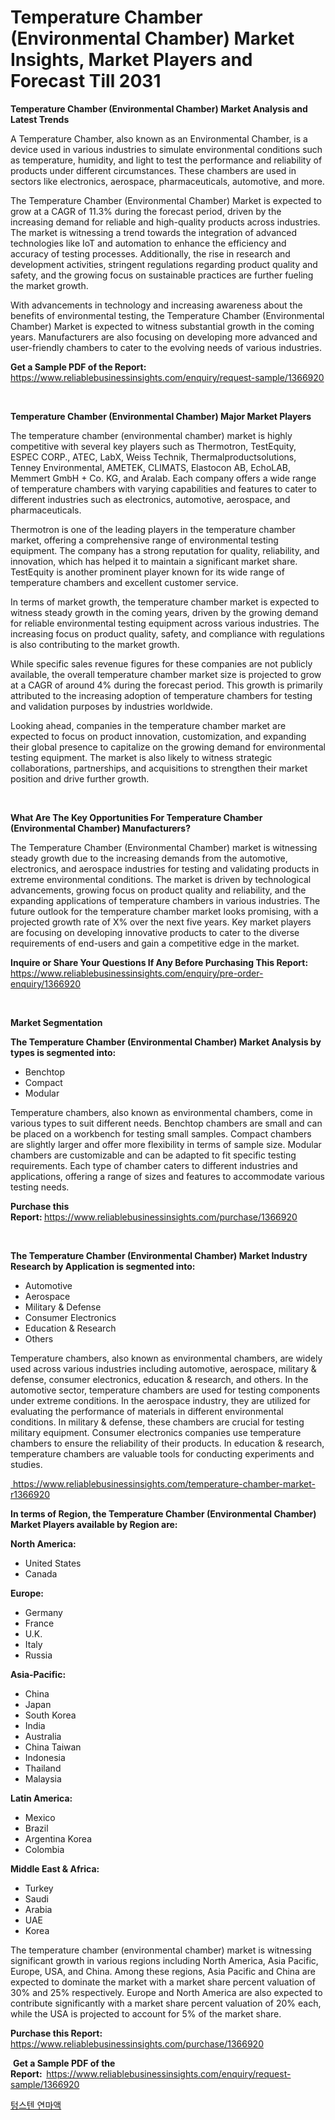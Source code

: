 <p><h1>Temperature Chamber (Environmental Chamber) Market Insights, Market Players and Forecast Till 2031</h1></p><p><strong>Temperature Chamber (Environmental Chamber) Market Analysis and Latest Trends</strong></p>
<p><p>A Temperature Chamber, also known as an Environmental Chamber, is a device used in various industries to simulate environmental conditions such as temperature, humidity, and light to test the performance and reliability of products under different circumstances. These chambers are used in sectors like electronics, aerospace, pharmaceuticals, automotive, and more.</p><p>The Temperature Chamber (Environmental Chamber) Market is expected to grow at a CAGR of 11.3% during the forecast period, driven by the increasing demand for reliable and high-quality products across industries. The market is witnessing a trend towards the integration of advanced technologies like IoT and automation to enhance the efficiency and accuracy of testing processes. Additionally, the rise in research and development activities, stringent regulations regarding product quality and safety, and the growing focus on sustainable practices are further fueling the market growth.</p><p>With advancements in technology and increasing awareness about the benefits of environmental testing, the Temperature Chamber (Environmental Chamber) Market is expected to witness substantial growth in the coming years. Manufacturers are also focusing on developing more advanced and user-friendly chambers to cater to the evolving needs of various industries.</p></p>
<p><strong>Get a Sample PDF of the Report:&nbsp;</strong> <a href="https://www.reliablebusinessinsights.com/enquiry/request-sample/1366920">https://www.reliablebusinessinsights.com/enquiry/request-sample/1366920</a></p>
<p>&nbsp;</p>
<p><strong>Temperature Chamber (Environmental Chamber) Major Market Players</strong></p>
<p><p>The temperature chamber (environmental chamber) market is highly competitive with several key players such as Thermotron, TestEquity, ESPEC CORP., ATEC, LabX, Weiss Technik, Thermalproductsolutions, Tenney Environmental, AMETEK, CLIMATS, Elastocon AB, EchoLAB, Memmert GmbH + Co. KG, and Aralab. Each company offers a wide range of temperature chambers with varying capabilities and features to cater to different industries such as electronics, automotive, aerospace, and pharmaceuticals.</p><p>Thermotron is one of the leading players in the temperature chamber market, offering a comprehensive range of environmental testing equipment. The company has a strong reputation for quality, reliability, and innovation, which has helped it to maintain a significant market share. TestEquity is another prominent player known for its wide range of temperature chambers and excellent customer service.</p><p>In terms of market growth, the temperature chamber market is expected to witness steady growth in the coming years, driven by the growing demand for reliable environmental testing equipment across various industries. The increasing focus on product quality, safety, and compliance with regulations is also contributing to the market growth.</p><p>While specific sales revenue figures for these companies are not publicly available, the overall temperature chamber market size is projected to grow at a CAGR of around 4% during the forecast period. This growth is primarily attributed to the increasing adoption of temperature chambers for testing and validation purposes by industries worldwide.</p><p>Looking ahead, companies in the temperature chamber market are expected to focus on product innovation, customization, and expanding their global presence to capitalize on the growing demand for environmental testing equipment. The market is also likely to witness strategic collaborations, partnerships, and acquisitions to strengthen their market position and drive further growth.</p></p>
<p>&nbsp;</p>
<p><strong>What Are The Key Opportunities For Temperature Chamber (Environmental Chamber) Manufacturers?</strong></p>
<p><p>The Temperature Chamber (Environmental Chamber) market is witnessing steady growth due to the increasing demands from the automotive, electronics, and aerospace industries for testing and validating products in extreme environmental conditions. The market is driven by technological advancements, growing focus on product quality and reliability, and the expanding applications of temperature chambers in various industries. The future outlook for the temperature chamber market looks promising, with a projected growth rate of X% over the next five years. Key market players are focusing on developing innovative products to cater to the diverse requirements of end-users and gain a competitive edge in the market.</p></p>
<p><strong>Inquire or Share Your Questions If Any Before Purchasing This Report:</strong> <a href="https://www.reliablebusinessinsights.com/enquiry/pre-order-enquiry/1366920">https://www.reliablebusinessinsights.com/enquiry/pre-order-enquiry/1366920</a></p>
<p>&nbsp;</p>
<p><strong>Market Segmentation</strong></p>
<p><strong>The Temperature Chamber (Environmental Chamber) Market Analysis by types is segmented into:</strong></p>
<p><ul><li>Benchtop</li><li>Compact</li><li>Modular</li></ul></p>
<p><p>Temperature chambers, also known as environmental chambers, come in various types to suit different needs. Benchtop chambers are small and can be placed on a workbench for testing small samples. Compact chambers are slightly larger and offer more flexibility in terms of sample size. Modular chambers are customizable and can be adapted to fit specific testing requirements. Each type of chamber caters to different industries and applications, offering a range of sizes and features to accommodate various testing needs.</p></p>
<p><strong>Purchase this Report:&nbsp;</strong><a href="https://www.reliablebusinessinsights.com/purchase/1366920">https://www.reliablebusinessinsights.com/purchase/1366920</a></p>
<p>&nbsp;</p>
<p><strong>The Temperature Chamber (Environmental Chamber) Market Industry Research by Application is segmented into:</strong></p>
<p><ul><li>Automotive</li><li>Aerospace</li><li>Military & Defense</li><li>Consumer Electronics</li><li>Education & Research</li><li>Others</li></ul></p>
<p><p>Temperature chambers, also known as environmental chambers, are widely used across various industries including automotive, aerospace, military & defense, consumer electronics, education & research, and others. In the automotive sector, temperature chambers are used for testing components under extreme conditions. In the aerospace industry, they are utilized for evaluating the performance of materials in different environmental conditions. In military & defense, these chambers are crucial for testing military equipment. Consumer electronics companies use temperature chambers to ensure the reliability of their products. In education & research, temperature chambers are valuable tools for conducting experiments and studies.</p></p>
<p><a href="https://www.reliablebusinessinsights.com/temperature-chamber-market-r1366920">&nbsp;https://www.reliablebusinessinsights.com/temperature-chamber-market-r1366920</a></p>
<p><strong>In terms of Region, the Temperature Chamber (Environmental Chamber) Market Players available by Region are:</strong></p>
<p>
    <p> <strong> North America: </strong>
        <ul>
            <li>United States</li>
            <li>Canada</li>
        </ul>
        </p> 
    <p> <strong> Europe: </strong>
        <ul>
            <li>Germany</li>
            <li>France</li>
            <li>U.K.</li>
            <li>Italy</li>
            <li>Russia</li>
        </ul>
        </p> 
    <p> <strong> Asia-Pacific: </strong>
        <ul>
            <li>China</li>
            <li>Japan</li>
            <li>South Korea</li>
            <li>India</li>
            <li>Australia</li>
            <li>China Taiwan</li>
            <li>Indonesia</li>
            <li>Thailand</li>
            <li>Malaysia</li>
        </ul>
        </p> 
    <p> <strong> Latin America: </strong>
        <ul>
            <li>Mexico</li>
            <li>Brazil</li>
            <li>Argentina Korea</li>
            <li>Colombia</li>
        </ul>
        </p> 
    <p> <strong> Middle East & Africa: </strong>
        <ul>
            <li>Turkey</li>
            <li>Saudi</li>
            <li>Arabia</li>
            <li>UAE</li>
            <li>Korea</li>
        </ul>
    </p>
    </p>
<p><p>The temperature chamber (environmental chamber) market is witnessing significant growth in various regions including North America, Asia Pacific, Europe, USA, and China. Among these regions, Asia Pacific and China are expected to dominate the market with a market share percent valuation of 30% and 25% respectively. Europe and North America are also expected to contribute significantly with a market share percent valuation of 20% each, while the USA is projected to account for 5% of the market share.</p></p>
<p><strong>Purchase this Report: </strong><a href="https://www.reliablebusinessinsights.com/purchase/1366920">https://www.reliablebusinessinsights.com/purchase/1366920</a></p>
<p>&nbsp;<strong>Get a Sample PDF of the Report:&nbsp;&nbsp;</strong><a href="https://www.reliablebusinessinsights.com/enquiry/request-sample/1366920">https://www.reliablebusinessinsights.com/enquiry/request-sample/1366920</a></p>
<p><strong></strong></p>
<p><p><a href="https://github.com/Tristiarton768456/Market-Research-Report-List-2/blob/main/6360938174133.md">텅스텐 연마액</a></p></p>